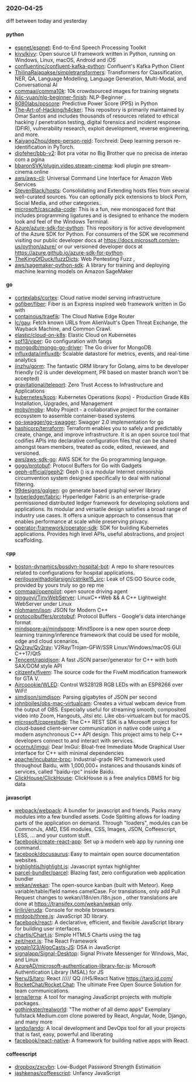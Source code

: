 ### 2020-04-25
diff between today and yesterday

#### python
* [espnet/espnet](https://github.com/espnet/espnet): End-to-End Speech Processing Toolkit
* [kivy/kivy](https://github.com/kivy/kivy): Open source UI framework written in Python, running on Windows, Linux, macOS, Android and iOS
* [confluentinc/confluent-kafka-python](https://github.com/confluentinc/confluent-kafka-python): Confluent's Kafka Python Client
* [ThilinaRajapakse/simpletransformers](https://github.com/ThilinaRajapakse/simpletransformers): Transformers for Classification, NER, QA, Language Modelling, Language Generation, Multi-Modal, and Conversational AI
* [commaai/comma10k](https://github.com/commaai/comma10k): 10k crowdsourced images for training segnets
* [Alic-yuan/nlp-beginner-finish](https://github.com/Alic-yuan/nlp-beginner-finish):  NLP-Beginner ,
* [8080labs/ppscore](https://github.com/8080labs/ppscore): Predictive Power Score (PPS) in Python
* [The-Art-of-Hacking/h4cker](https://github.com/The-Art-of-Hacking/h4cker): This repository is primarily maintained by Omar Santos and includes thousands of resources related to ethical hacking / penetration testing, digital forensics and incident response (DFIR), vulnerability research, exploit development, reverse engineering, and more.
* [KaiyangZhou/deep-person-reid](https://github.com/KaiyangZhou/deep-person-reid): Torchreid: Deep learning person re-identification in PyTorch.
* [diofeher/bbb-v2](https://github.com/diofeher/bbb-v2): Bot pra votar no Big Brother que no precisa de interao com a pgina
* [bbaronSVK/plugin.video.stream-cinema](https://github.com/bbaronSVK/plugin.video.stream-cinema): kodi plugin pre stream-cinema.online
* [aws/aws-cli](https://github.com/aws/aws-cli): Universal Command Line Interface for Amazon Web Services
* [StevenBlack/hosts](https://github.com/StevenBlack/hosts): Consolidating and Extending hosts files from several well-curated sources. You can optionally pick extensions to block Porn, Social Media, and other categories..
* [microsoft/cascadia-code](https://github.com/microsoft/cascadia-code): This is a fun, new monospaced font that includes programming ligatures and is designed to enhance the modern look and feel of the Windows Terminal.
* [Azure/azure-sdk-for-python](https://github.com/Azure/azure-sdk-for-python): This repository is for active development of the Azure SDK for Python. For consumers of the SDK we recommend visiting our public developer docs at https://docs.microsoft.com/en-us/python/azure/ or our versioned developer docs at https://azure.github.io/azure-sdk-for-python.
* [TheKingOfDuck/fuzzDicts](https://github.com/TheKingOfDuck/fuzzDicts): Web Pentesting Fuzz ,
* [aws/sagemaker-python-sdk](https://github.com/aws/sagemaker-python-sdk): A library for training and deploying machine learning models on Amazon SageMaker

#### go
* [cortexlabs/cortex](https://github.com/cortexlabs/cortex): Cloud native model serving infrastructure
* [gofiber/fiber](https://github.com/gofiber/fiber):  Fiber is an Express inspired web framework written in Go with 
* [containous/traefik](https://github.com/containous/traefik): The Cloud Native Edge Router
* [lc/gau](https://github.com/lc/gau): Fetch known URLs from AlienVault's Open Threat Exchange, the Wayback Machine, and Common Crawl.
* [elastic/cloud-on-k8s](https://github.com/elastic/cloud-on-k8s): Elastic Cloud on Kubernetes
* [spf13/viper](https://github.com/spf13/viper): Go configuration with fangs
* [mongodb/mongo-go-driver](https://github.com/mongodb/mongo-go-driver): The Go driver for MongoDB
* [influxdata/influxdb](https://github.com/influxdata/influxdb): Scalable datastore for metrics, events, and real-time analytics
* [jinzhu/gorm](https://github.com/jinzhu/gorm): The fantastic ORM library for Golang, aims to be developer friendly (v2 is under development, PR based on master branch won't be accepted)
* [gravitational/teleport](https://github.com/gravitational/teleport): Zero Trust Access to Infrastructure and Applications
* [kubernetes/kops](https://github.com/kubernetes/kops): Kubernetes Operations (kops) - Production Grade K8s Installation, Upgrades, and Management
* [moby/moby](https://github.com/moby/moby): Moby Project - a collaborative project for the container ecosystem to assemble container-based systems
* [go-swagger/go-swagger](https://github.com/go-swagger/go-swagger): Swagger 2.0 implementation for go
* [hashicorp/terraform](https://github.com/hashicorp/terraform): Terraform enables you to safely and predictably create, change, and improve infrastructure. It is an open source tool that codifies APIs into declarative configuration files that can be shared amongst team members, treated as code, edited, reviewed, and versioned.
* [aws/aws-sdk-go](https://github.com/aws/aws-sdk-go): AWS SDK for the Go programming language.
* [gogo/protobuf](https://github.com/gogo/protobuf): Protocol Buffers for Go with Gadgets
* [geph-official/geph2](https://github.com/geph-official/geph2): Geph () is a modular Internet censorship circumvention system designed specifically to deal with national filtering.
* [99designs/gqlgen](https://github.com/99designs/gqlgen): go generate based graphql server library
* [hyperledger/fabric](https://github.com/hyperledger/fabric): Hyperledger Fabric is an enterprise-grade permissioned distributed ledger framework for developing solutions and applications. Its modular and versatile design satisfies a broad range of industry use cases. It offers a unique approach to consensus that enables performance at scale while preserving privacy.
* [operator-framework/operator-sdk](https://github.com/operator-framework/operator-sdk): SDK for building Kubernetes applications. Provides high level APIs, useful abstractions, and project scaffolding.

#### cpp
* [boston-dynamics/bosdyn-hospital-bot](https://github.com/boston-dynamics/bosdyn-hospital-bot): A repo to share resources related to configurations for hospital applications.
* [perilouswithadollarsign/cstrike15_src](https://github.com/perilouswithadollarsign/cstrike15_src): Leak of CS:GO Source code, provided by yours truly so go rep me
* [commaai/openpilot](https://github.com/commaai/openpilot): open source driving agent
* [qinguoyi/TinyWebServer](https://github.com/qinguoyi/TinyWebServer): LinuxC++Web && A C++ Lightweight WebServer under Linux
* [nlohmann/json](https://github.com/nlohmann/json): JSON for Modern C++
* [protocolbuffers/protobuf](https://github.com/protocolbuffers/protobuf): Protocol Buffers - Google's data interchange format
* [mindspore-ai/mindspore](https://github.com/mindspore-ai/mindspore): MindSpore is a new open source deep learning training/inference framework that could be used for mobile, edge and cloud scenarios.
* [Qv2ray/Qv2ray](https://github.com/Qv2ray/Qv2ray):  V2Ray/Trojan-GFW/SSR Linux/Windows/macOS  GUI   C++17/Qt5  
* [Tencent/rapidjson](https://github.com/Tencent/rapidjson): A fast JSON parser/generator for C++ with both SAX/DOM style API
* [citizenfx/fivem](https://github.com/citizenfx/fivem): The source code for the FiveM modification framework for GTA V.
* [Aircoookie/WLED](https://github.com/Aircoookie/WLED): Control WS2812B RGB LEDs with an ESP8266 over WiFi!
* [simdjson/simdjson](https://github.com/simdjson/simdjson): Parsing gigabytes of JSON per second
* [johnboiles/obs-mac-virtualcam](https://github.com/johnboiles/obs-mac-virtualcam): Creates a virtual webcam device from the output of OBS. Especially useful for streaming smooth, composited video into Zoom, Hangouts, Jitsi etc. Like obs-virtualcam but for macOS.
* [microsoft/cpprestsdk](https://github.com/microsoft/cpprestsdk): The C++ REST SDK is a Microsoft project for cloud-based client-server communication in native code using a modern asynchronous C++ API design. This project aims to help C++ developers connect to and interact with services.
* [ocornut/imgui](https://github.com/ocornut/imgui): Dear ImGui: Bloat-free Immediate Mode Graphical User interface for C++ with minimal dependencies
* [apache/incubator-brpc](https://github.com/apache/incubator-brpc): Industrial-grade RPC framework used throughout Baidu, with 1,000,000+ instances and thousands kinds of services, called "baidu-rpc" inside Baidu.
* [ClickHouse/ClickHouse](https://github.com/ClickHouse/ClickHouse): ClickHouse is a free analytics DBMS for big data

#### javascript
* [webpack/webpack](https://github.com/webpack/webpack): A bundler for javascript and friends. Packs many modules into a few bundled assets. Code Splitting allows for loading parts of the application on demand. Through "loaders", modules can be CommonJs, AMD, ES6 modules, CSS, Images, JSON, Coffeescript, LESS, ... and your custom stuff.
* [facebook/create-react-app](https://github.com/facebook/create-react-app): Set up a modern web app by running one command.
* [facebook/docusaurus](https://github.com/facebook/docusaurus): Easy to maintain open source documentation websites.
* [highlightjs/highlight.js](https://github.com/highlightjs/highlight.js): Javascript syntax highlighter
* [parcel-bundler/parcel](https://github.com/parcel-bundler/parcel):  Blazing fast, zero configuration web application bundler
* [wekan/wekan](https://github.com/wekan/wekan): The open-source kanban (built with Meteor). Keep variable/table/field names camelCase. For translations, only add Pull Request changes to wekan/i18n/en.i18n.json , other translations are done at https://transifex.com/wekan/wekan only.
* [liriliri/eruda](https://github.com/liriliri/eruda): Console for mobile browsers
* [mrdoob/three.js](https://github.com/mrdoob/three.js): JavaScript 3D library.
* [facebook/react](https://github.com/facebook/react): A declarative, efficient, and flexible JavaScript library for building user interfaces.
* [chartjs/Chart.js](https://github.com/chartjs/Chart.js): Simple HTML5 Charts using the <canvas> tag
* [zeit/next.js](https://github.com/zeit/next.js): The React Framework
* [yogain123/AlgoCasts-JS](https://github.com/yogain123/AlgoCasts-JS): DSA in JavaScript 
* [signalapp/Signal-Desktop](https://github.com/signalapp/Signal-Desktop): Signal  Private Messenger for Windows, Mac, and Linux
* [AzureAD/microsoft-authentication-library-for-js](https://github.com/AzureAD/microsoft-authentication-library-for-js): Microsoft Authentication Library (MSAL) for JS
* [NervJS/taro](https://github.com/NervJS/taro):  React ///// QQ //H5/React Native  https://taro.jd.com/
* [RocketChat/Rocket.Chat](https://github.com/RocketChat/Rocket.Chat): The ultimate Free Open Source Solution for team communications.
* [lerna/lerna](https://github.com/lerna/lerna):  A tool for managing JavaScript projects with multiple packages.
* [gothinkster/realworld](https://github.com/gothinkster/realworld): "The mother of all demo apps"  Exemplary fullstack Medium.com clone powered by React, Angular, Node, Django, and many more 
* [lando/lando](https://github.com/lando/lando): A local development and DevOps tool for all your projects that is fast, easy, powerful and liberating
* [facebook/react-native](https://github.com/facebook/react-native): A framework for building native apps with React.

#### coffeescript
* [dropbox/zxcvbn](https://github.com/dropbox/zxcvbn): Low-Budget Password Strength Estimation
* [jashkenas/coffeescript](https://github.com/jashkenas/coffeescript): Unfancy JavaScript
